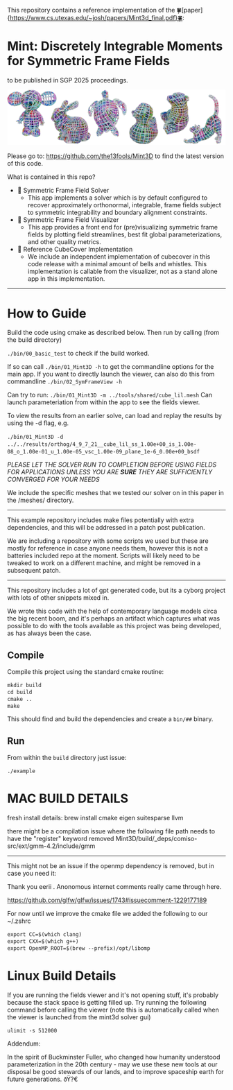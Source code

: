 This repository contains a reference implementation of the 🍀[paper]{https://www.cs.utexas.edu/~josh/papers/Mint3d_final.pdf}🍀: 
# Mint: Discretely Integrable Moments for Symmetric Frame Fields
to be published in SGP 2025 proceedings. 

![Mint3D teaser](/teaser.jpg "A menagerie")


Please go to: https://github.com/the13fools/Mint3D to find the latest version of this code.  

What is contained in this repo?  

- 🤝 Symmetric Frame Field Solver 
    - This app implements a solver which is by default configured to recover approximately orthonormal, integrable, frame fields subject to symmetric integrability and boundary alignment constraints.  
- 🤝 Symmetric Frame Field Visualizer 
    - This app provides a front end for (pre)visualizing symmetric frame fields by plotting field streamlines, best fit global parameterizations, and other quality metrics.
- 🤝 Reference CubeCover Implementation 
    - We include an independent implementation of cubecover in this code release with a minimal amount of bells and whistles.  This implementation is callable from the visualizer, not as a stand alone app in this implementation.

--------

# How to Guide

Build the code using cmake as described below.  Then run by calling (from the build directory)

```./bin/00_basic_test``` 
to check if the build worked. 

If so can call 
``` ./bin/01_Mint3D -h ```
to get the commandline options for the main app.  If you want to directly launch the viewer, can also do this from commandline
```./bin/02_SymFrameView -h```   

Can try to run: 
```./bin/01_Mint3D -m ../tools/shared/cube_lil.mesh```
Can launch parameteriation from within the app to see the fields viewer.   

To view the results from an earlier solve, can load and replay the results by using the -d flag, e.g. 

```./bin/01_Mint3D -d ../../results/orthog/4_9_7_21__cube_lil_ss_1.00e+00_is_1.00e-08_o_1.00e-01_u_1.00e-05_vsc_1.00e-09_plane_1e-6_0.00e+00_bsdf```

*PLEASE LET THE SOLVER RUN TO COMPLETION BEFORE USING FIELDS FOR APPLICATIONS UNLESS YOU ARE **SURE** THEY ARE SUFFICIENTLY CONVERGED FOR YOUR NEEDS*

We include the specific meshes that we tested our solver on in this paper in the /meshes/ directory.


--------

This example repository includes make files potentially with extra dependencies, and this will be addressed in a patch post publication.  

We are including a repository with some scripts we used but these are mostly for reference in case anyone needs them, however this is not a batteries included repo at the moment.  Scripts will likely need to be tweaked to work on a different machine, and might be removed in a subsequent patch.  



--------

This repository includes a lot of gpt generated code, but its a cyborg project with lots of other snippets mixed in.

We wrote this code with the help of contemporary language models circa the big recent boom, and it's perhaps an artifact which captures what was possible to do with the tools available as this project was being developed, as has always been the case.  



## Compile

Compile this project using the standard cmake routine:

    mkdir build
    cd build
    cmake ..
    make

This should find and build the dependencies and create a `bin/##` binary.

## Run

From within the `build` directory just issue:

    ./example



# MAC BUILD DETAILS 

fresh install details: 
brew install cmake eigen suitesparse llvm 

there might be a compilation issue where the following file path needs to have the "register" keyword removed 
Mint3D/build/_deps/comiso-src/ext/gmm-4.2/include/gmm

------------

This might not be an issue if the openmp dependency is removed, but in case you need it: 

Thank you eerii .  Anonomous internet comments really came through here.  

https://github.com/glfw/glfw/issues/1743#issuecomment-1229177189

For now until we improve the cmake file we added the following to our ~/.zshrc

```
export CC=$(which clang)
export CXX=$(which g++)
export OpenMP_ROOT=$(brew --prefix)/opt/libomp
```



# Linux Build Details 

If you are running the fields viewer and it's not opening stuff, it's probably because the stack space is getting filled up.  Try running the following command before calling the viewer (note this is automatically called when the viewer is launched from the mint3d solver gui)

```
ulimit -s 512000
```

Addendum:

In the spirit of Buckminster Fuller, who changed how humanity understood parameterization in the 20th century - may we use these new tools at our disposal be good stewards of our lands, and to improve spaceship earth for future generations. ðŸ?€



